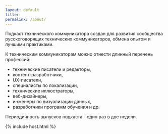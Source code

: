 ```yaml
---
layout: default
title: 
permalink: /about/
---
```


Подкаст технического коммуникатора создан для развития сообщества русскоговорящих технических коммуникаторов, обмена опытом и лучшими практиками.

К техническим коммуникаторам можно отнести длинный перечень профессий:
- технические писатели и редакторы, 
- контент-разработчики, 
- UX-писатели, 
- специалисты по локализации, 
- технические иллюстраторы,
- веб-дизайнеры, 
- инженеры по визуализации данных, 
- разработчики программ обучения и др. 

Периодичность выпусков подкаста - один раз в две недели.

{% include host.html %}